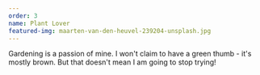 ```yaml
---
order: 3
name: Plant Lover
featured-img: maarten-van-den-heuvel-239204-unsplash.jpg
---
```

Gardening is a passion of mine. I won't claim to have a green thumb - it's mostly brown. But that doesn't mean I am going to stop trying!
